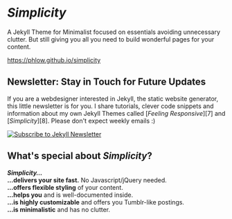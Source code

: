 # *Simplicity*

A Jekyll Theme for Minimalist focused on essentials avoiding unnecessary clutter. But still giving you all you need to build wonderful pages for your content.

https://phlow.github.io/simplicity



## Newsletter: Stay in Touch for Future Updates

If you are a webdesigner interested in Jekyll, the static website generator, this little newsletter is for you. I share tutorials, clever code snippets and information about my own Jekyll Themes called [*Feeling Responsive*][7] and [*Simplicity*][8]. Please don't expect weekly emails :)

[![Subscribe to Jekyll Newsletter](https://phlow.github.io/static/tinyletter_subscribe_button.png)](https://tinyletter.com/feeling-responsive)



## What's special about *Simplicity*?

***Simplicity…***  
**…delivers your site fast.** No Javascript/jQuery needed.  
**…offers flexible styling** of your content.  
**…helps you** and is well-documented inside.  
**…is highly customizable** and offers you Tumblr-like postings.  
**…is minimalistic** and has no clutter.
